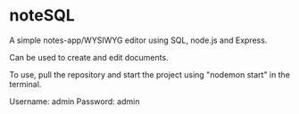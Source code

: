 # noteSQL

A simple notes-app/WYSIWYG editor using SQL, node.js and Express. 

Can be used to create and edit documents. 

To use, pull the repository and start the project using "nodemon start" in the terminal.

Username: admin
Password: admin
